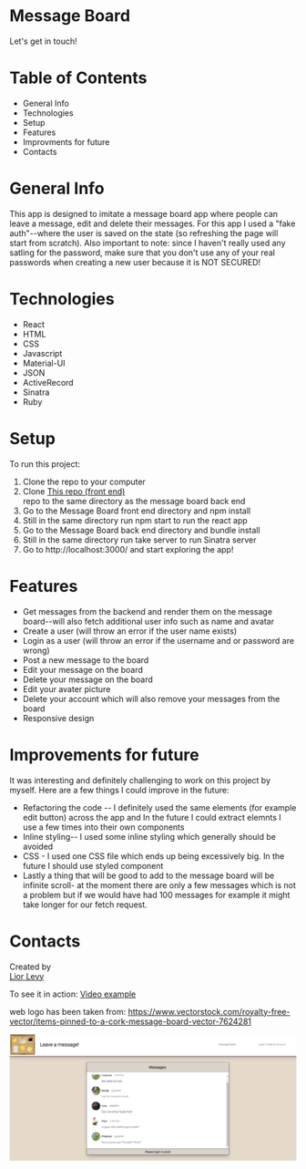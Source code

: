 # Message Board
 
Let's get in touch!
 
# Table of Contents
 
<ul>
  <li>General Info</li>
  <li>Technologies</li>
  <li>Setup</li>
  <li>Features</li>
  <li>Improvments for future</li>
  <li>Contacts</li>
</ul>
 
# General Info
 
This app is designed to imitate a message board app where people can leave a message, edit and delete their messages. For this app I used a "fake auth"--where the user is saved on the state (so refreshing the page will start from scratch). Also important to note: since I haven't really used any satling for the password, make sure that you don't use any of your real passwords when creating a new user because it is NOT SECURED!
 
# Technologies
 
<ul>
<li>React</li>
<li>HTML</li>
<li>CSS</li>
<li>Javascript</li>
<li>Material-UI</li>
<li>JSON</li>
<li>ActiveRecord</li>
<li>Sinatra</li>
<li>Ruby</li>
</ul>
 
# Setup
 
To run this project: <ol>
 
  <li>Clone the repo to your computer</li>
  <li>Clone  <a href="https://github.com/levydlior/message-board-front-end" target="_blank">This repo (front end)</a><br> repo to the same directory as the message board back end</li>
  <li>Go to the Message Board front end directory and npm install</li>
  <li>Still in the same directory run npm start to run the react app</li>
  <li>Go to the Message Board back end directory and bundle install</li>
  <li>Still in the same directory run take server to  run Sinatra server</li>
  <li>Go to http://localhost:3000/ and start exploring the app!</li>
  </ol>
 
# Features
 
<ul>
  <li>Get messages from the backend and render them on the message board--will also fetch additional user info such as name and avatar</li>
  <li>Create a user (will throw an error if the user name exists)</li>
  <li>Login as a user (will throw an error if the username and or password are wrong)</li>
  <li>Post a new message to the board</li>
  <li>Edit your message on the board</li>
  <li>Delete your message on the board</li>
  <li>Edit your avater picture</li>
  <li>Delete your account which will also remove your messages from the board</li>
  <li>Responsive design</li>
</ul>
 
# Improvements for future
 
It was interesting and definitely challenging to work on this project by myself. Here are a few things I could improve in the future:
<ul>
<li>Refactoring the code -- I definitely used the same elements (for example edit button) across the app and In the future I could extract elemnts I use a few times into their own components</li>
<li>Inline styling-- I used some inline styling which generally should be avoided</li>
<li>CSS - I used one CSS file which ends up being excessively big. In the future I should use styled component</li>
<li>Lastly a thing that will be good to add to the message board will be infinite scroll- at the moment there are only a few messages which is not a problem but if we would have had 100 messages for example it might take longer for our fetch request.</li>
</ul>
 
# Contacts
 
Created by <br>
<a href="https://www.linkedin.com/in/liordl/" target="_blank">Lior Levy</a><br>
 
 To see it in action: 
 <a href="https://www.loom.com/share/bb262cb67a3a4f34afcc49eb7fd89d8b" target="_blank">Video example</a><br>
 
 
web logo has been taken from:
https://www.vectorstock.com/royalty-free-vector/items-pinned-to-a-cork-message-board-vector-7624281
 
![Message Board Web](./msg-board.png "Message Board")
 

